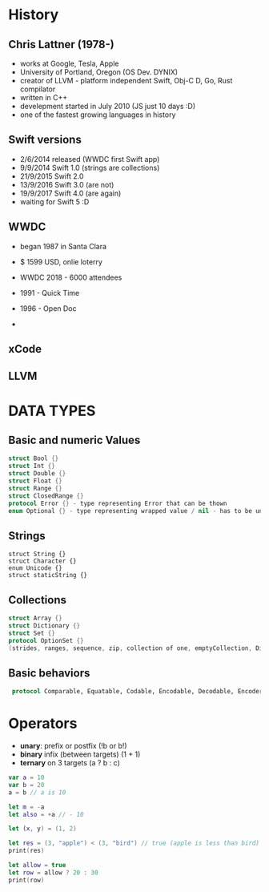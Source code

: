 # History
## Chris Lattner (1978-)
*  works at Google, Tesla, Apple
* University of Portland, Oregon (OS Dev. DYNIX)
* creator of LLVM - platform independent Swift, Obj-C D, Go, Rust compilator
* written in C++
* develepment started in July 2010 (JS just 10 days :D)
* one of the fastest growing languages in history

## Swift versions
* 2/6/2014 released (WWDC first Swift app)
* 9/9/2014 Swift 1.0 (strings are collections)
* 21/9/2015 Swift 2.0
* 13/9/2016 Swift 3.0 (are not)
* 19/9/2017 Swift 4.0 (are again)
* waiting for Swift 5 :D



## WWDC
* began 1987 in Santa Clara
* $ 1599 USD, onlie loterry
* WWDC 2018 - 6000 attendees

* 1991 - Quick Time
* 1996 - Open Doc
* 


## xCode



## LLVM

# DATA TYPES

## Basic and numeric Values
```swift
struct Bool {}
struct Int {}
struct Double {}
struct Float {}
struct Range {}
struct ClosedRange {}
protocol Error {} - type representing Error that can be thown
enum Optional {} - type representing wrapped value / nil - has to be unwrapped
```

## Strings
```
struct String {}
struct Character {}
enum Unicode {}
struct staticString {}
```

## Collections
```swift
struct Array {}
struct Dictionary {}
struct Set {}
protocol OptionSet {}
(strides, ranges, sequence, zip, collection of one, emptyCollection, DictionaryLiteral
```

## Basic behaviors
```swift
 protocol Comparable, Equatable, Codable, Encodable, Decodable, Encoder, Decoder, Expressable by Array literal
```


# Operators
* **unary**: prefix or postfix (!b or b!)
* **binary** infix (between targets) (1 + 1)
* **ternary** on 3 targets (a ? b : c)

```swift
var a = 10
var b = 20
a = b // a is 10

let m = -a
let also = +a // - 10

let (x, y) = (1, 2)

let res = (3, "apple") < (3, "bird") // true (apple is less than bird)
print(res)

let allow = true
let row = allow ? 20 : 30
print(row)
```
